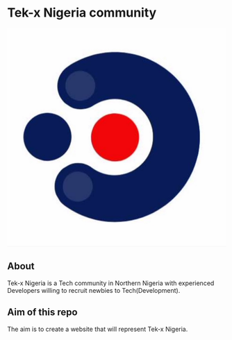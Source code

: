 # Tek-x Nigeria community

![tekx img](tekx.png)
## About

<p>Tek-x Nigeria is a Tech community in Northern Nigeria with experienced Developers willing to recruit newbies to Tech(Development).</p>

## Aim of this repo

<P>The aim is to create a website that will represent Tek-x Nigeria.</p>
